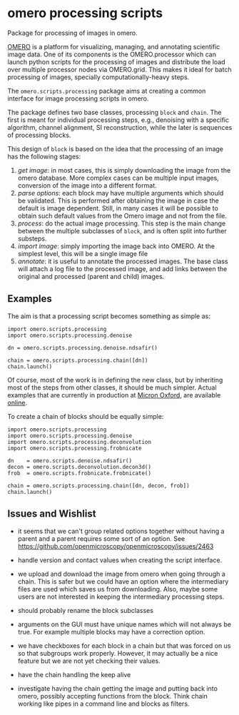 omero processing scripts
========================

Package for processing of images in omero.

[OMERO](https://www.openmicroscopy.org/site/products/omero) is a platform
for visualizing, managing, and annotating scientific image data.  One of
its components is the OMERO.processor which can launch python scripts for
the processing of images and distribute the load over multiple processor
nodes via OMERO.grid.  This makes it ideal for batch processing of images,
specially computationally-heavy steps.

The `omero.scripts.processing` package aims at creating a common interface
for image processing scripts in omero.

The package defines two base classes, processing `block` and `chain`.  The
first is meant for individual processing steps, e.g., denoising with a
specific algorithm, channel alignment, SI reconstruction, while the later
is sequences of processing blocks.

This design of `block` is based on the idea that the processing of an image
has the following stages:

1. *get image*: in most cases, this is simply downloading the image from
   the omero database.  More complex cases can be multiple input images,
   conversion of the image into a different format.
2. *parse options*: each block may have multiple arguments which should
    be validated.  This is performed after obtaining the image in case
    the default is image dependent.  Still, in many cases it will be
    possible to obtain such default values from the Omero image and not
    from the file.
3. *process*: do the actual image processing.  This step is the main change
    between the multiple subclasses of `block`, and is often split into
    further substeps.
4. *import image*: simply importing the image back into OMERO.  At the
    simplest level, this will be a single image file
5. *annotate*: it is useful to annotate the processed images.  The base
    class will attach a log file to the processed image, and add links
    between the original and processed (parent and child) images.

Examples
--------

The aim is that a processing script becomes something as simple as:

    import omero.scripts.processing
    import omero.scripts.processing.denoise

    dn = omero.scripts.processing.denoise.ndsafir()

    chain = omero.scripts.processing.chain([dn])
    chain.launch()

Of course, most of the work is in defining the new class, but by
inheriting most of the steps from other classes, it should be much
simpler.  Actual examples that are currently in production at
[Micron Oxford](http://www.micron.ox.ac.uk/), are available
[online](https://github.com/MicronOxford/scripts/tree/master/omero).

To create a chain of blocks should be equally simple:

    import omero.scripts.processing
    import omero.scripts.processing.denoise
    import omero.scripts.processing.deconvolution
    import omero.scripts.processing.frobnicate

    dn    = omero.scripts.denoise.ndsafir()
    decon = omero.scripts.deconvolution.decon3d()
    frob  = omero.scripts.frobnicate.frobnicate()

    chain = omero.scripts.processing.chain([dn, decon, frob])
    chain.launch()

Issues and Wishlist
-------------------

* it seems that we can't group related options together without
having a parent and a parent requires some sort of an option.
See https://github.com/openmicroscopy/openmicroscopy/issues/2463

* handle version and contact values when creating the script interface.

* we upload and download the image from omero when going through a chain.
This is safer but we could have an option where the intermediary files
are used which saves us from downloading. Also, maybe some users are not
interested in keeping the intermediary processing steps.

* should probably rename the block subclasses

* arguments on the GUI must have unique names which will not always be true.
For example multiple blocks may have a correction option.

* we have checkboxes for each block in a chain but that was forced on us
so that subgroups work properly.  However, it may actually be a nice feature
but we are not yet checking their values.

* have the chain handling the keep alive

* investigate having the chain getting the image and putting back into
omero, possibly accepting functions from the block. Think chain working
like pipes in a command line and blocks as filters.
